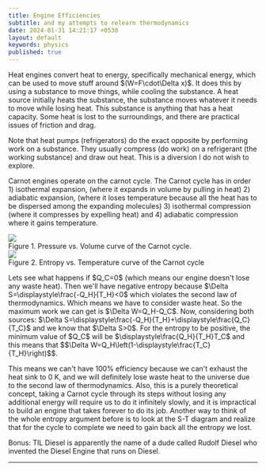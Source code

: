 ```yaml
---
title: Engine Efficiencies
subtitle: and my attempts to relearn thermodynamics
date: 2024-01-31 14:21:17 +0530
layout: default
keywords: physics
published: true
---
```


<p>Heat engines convert heat to energy, specifically mechanical energy, which can be
used to move stuff around
$(W=F\cdot\Delta x)$. It does this by using a substance to move things, while
cooling the substance. A heat source
initially heats the substance, the substance moves whatever it needs to move while
losing heat. This substance is
anything that has a heat capacity. Some heat is lost to the surroundings, and there
are practical issues of friction
and drag.</p>
<p>Note that heat pumps (refrigerators) do the exact opposite by performing work on a
substance. They usually compress
(do work) on a refrigerant (the working substance) and draw out heat. This is a
diversion I do not wish to explore.
</p>
<p>Carnot engines operate on the carnot cycle. The Carnot cycle has in order 1)
isothermal expansion, (where it expands
in volume by pulling in heat) 2) adiabatic expansion, (where it loses temperature
because all the heat has to be
dispersed among the expanding molecules) 3) isothermal compression (where it
compresses by expelling heat) and 4)
adiabatic compression where it gains temperature.</p>

<div class='figure'>
    <img src="https://upload.wikimedia.org/wikipedia/commons/d/d2/Carnot_cycle_pV_diagram.svg"/>
    <div class='caption'>
        <span class='caption-label'>Figure 1.</span> Pressure vs. Volume curve of the Carnot cycle.
    </div>
</div>

<div class='figure'>
    <img src="https://upload.wikimedia.org/wikipedia/commons/e/eb/Carnot_cycle_ST_diagram.svg"/>
    <div class='caption'>
        <span class='caption-label'>Figure 2.</span> Entropy vs. Temperature curve of the Carnot cycle
    </div>
</div>
<p>Lets see what happens if $Q_C=0$ (which means our engine doesn&#39;t lose any waste
heat). Then we&#39;ll have
negative entropy because $\Delta S=\displaystyle\frac{-Q_H}{T_H}<0$ which violates
the second law of thermodynamics. Which means we have to consider waste heat. So
the maximum work we can get is $\Delta W=Q_H-Q_C$. Now, considering both
sources: $\Delta S=\displaystyle\frac{-Q_H}{T_H}+\displaystyle\frac{Q_C}{T_C}$
and we know that $\Delta S>0$. For the entropy to be positive, the minimum value
of $Q_C$ will be
$\displaystyle\frac{Q_H}{T_H}T_C$ and this means that $$\Delta
W=Q_H\left(1-\displaystyle\frac{T_C}{T_H}\right)$$.
</p>
<p>This means we can&#39;t have 100% efficiency because we can&#39;t exhaust the heat
sink to 0 K, and we will
definitely lose waste heat to the universe due to the second law of thermodynamics.
Also, this is a purely
theoretical concept, taking a Carnot cycle through its steps without losing any
additional energy will require us to
do it infinitely slowly, and it is impractical to build an engine that takes forever
to do its job. Another way to
think of the whole entropy argument before is to look at the S-T diagram and realize
that for the cycle to complete
we need to gain back all the entropy we lost.</p>
<p>Bonus: TIL Diesel is apparently the name of a dude called Rudolf Diesel who invented
the Diesel Engine that runs on
Diesel.</p>

---
